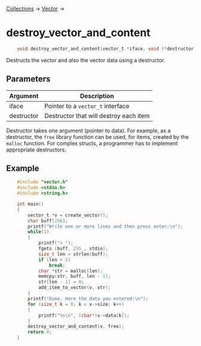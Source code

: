 [Collections](../collections.md) &rarr; [Vector](vector.md) &rarr;

# destroy_vector_and_content

```c
    void destroy_vector_and_content(vector_t *iface, void (*destructor)(void *));
```

Destructs the vector and also the vector data using a destructor.

## Parameters

Argument|Description
--------|-----------
iface|Pointer to a `vector_t` interface
destructor|Destructor that will destroy each item

Destructor takes one argument (pointer to data). For example, as a destructor, the `free` library function can be used, for items, created by the `malloc` function. For complex structs, a programmer has to implement appropriate destructors.

## Example

```c
    #include "vector.h"
    #include <stdio.h>
    #include <string.h>

    int main()
    {
        vector_t *v = create_vector();
        char buff[256];
        printf("Write one or more lines and then press enter:\n");
        while(1)
        {
            printf("> ");
            fgets (buff, 255 , stdin);
            size_t len = strlen(buff);
            if (len < 2)
                break;
            char *str = malloc(len);
            memcpy(str, buff, len - 1);
            str[len - 1] = 0;
            add_item_to_vector(v, str);
        }
        printf("Done. Here the data you entered:\n");
        for (size_t k = 0; k < v->size; k++)
        {
            printf("%s\n", (char*)v->data[k]);
        }
        destroy_vector_and_content(v, free);
        return 0;
    }
```
